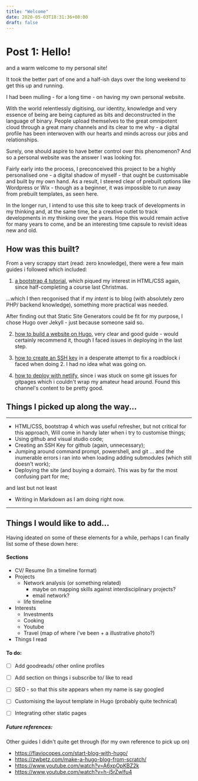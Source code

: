 ```yaml
---
title: "Welcome"
date: 2020-05-03T18:31:36+08:00
draft: false
---
```


# Post 1: Hello!

and a warm welcome to my personal site! 

It took the better part of one and a half-ish days over the long weekend to get this up and running. 

I had been mulling - for a long time - on having my own personal website.

With the world relentlessly digitising, our identity, knowledge and very essence of being are being captured as bits and deconstructed in the language of binary. People upload themselves to the great omnipotent cloud through a great many channels and its clear to me why - a digital profile has been interwoven with our hearts and minds across our jobs and relationships.

Surely, one should aspire to have better control over this phenomenon? And so a personal website was the answer I was looking for. 

Fairly early into the process, I preconceived this project to be a highly personalised one - a digital shadow of myself - that ought be customisable and built by my own hand. As a result, I steered clear of prebuilt options like Wordpress or Wix - though as a beginner, it was impossible to run away from prebuilt templates, as seen here.

In the longer run, I intend to use this site to keep track of developments in my thinking and, at the same time, be a creative outlet to track developments in my thinking over the years.  Hope this would remain active for many years to come, and be an interesting time capsule to revisit ideas new and old.

## How was this built?

From a very scrappy start (read: zero knowledge), there were a few main guides i followed which included:

1. [a bootstrap 4 tutorial](https://www.youtube.com/watch?v=EkeOuwF8g8s), which piqued my interest in HTML/CSS again, since half-completing a course last Christmas.

...which I then recgonised that if my *intent* is to blog (with absolutely zero PHP/ backend knowledge), something more practical was needed.

After finding out that Static Site Generators could be fit for my purpose, I chose Hugo over Jekyll - just because someone said so.

2. [how to build a website on Hugo](https://www.youtube.com/watch?v=5GnFZ8XpMak), very clear and good guide - would certainly recommend it, though I faced issues in deploying in the last step.

3. [how to create an SSH key](https://www.youtube.com/watch?v=H5qNpRGB7Qw) in a desperate attempt to fix a roadblock i faced when doing 2. I had no idea what was going on.

4. [how to deploy with netlify](https://www.youtube.com/watch?v=hBQlCtfRmqs&t=1s), since i was stuck on some git issues for gitpages which i couldn't wrap my amateur head around. Found this channel's content to be pretty good.

## Things I picked up along the way... 
---
- HTML/CSS, bootstrap 4 which was useful refresher, but not critical for this approach, Will come in handy later when i try to customise things;
- Using github and visual studio code;
- Creating an SSH Key for github (again, unnecessary);
- Jumping around command prompt, powershell, and git ... and the inumerable errors i ran into when loading adding submodules (which still doesn't work);
- Deploying the site (and buying a domain). This was by far the most confusing part for me;

and last but not least

- Writing in Markdown as I am doing right now.

---
## Things I would like to add...
Having ideated on some of these elements for a while, perhaps I can finally list some of these down here:

#### Sections

-  CV/ Resume (In a timeline format)
- Projects
    - Network analysis (or something related)
        - maybe on mapping skills against interdisciplinary projects?
        - email network?
    - life timeline
- Interests
    - Investments
    - Cooking
    - Youtube
     - Travel (map of where i've been + a illustrative photo?)
- Things I read


#### To do:

- [ ] Add goodreads/ other online profiles
- [ ] Add section on things i subscribe to/ like to read
- [ ] SEO - so that this site appears when my name is say googled
- [ ] Customising the layout template in Hugo (probably quite technical)
- [ ] Integrating other static pages


##### Future references:
Other guides I didn't quite get through (for my own reference to pick up on)
- https://flaviocopes.com/start-blog-with-hugo/
- https://zwbetz.com/make-a-hugo-blog-from-scratch/
- https://www.youtube.com/watch?v=A6xpOpKBZ2k
- https://www.youtube.com/watch?v=h-i5rZwlfu4
